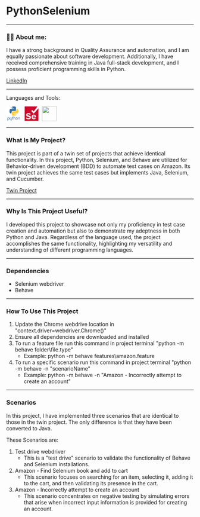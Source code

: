 # PythonSelenium

---
### :man_technologist: About me:
I have a strong background in Quality Assurance and automation, and I am equally passionate about software development. Additionally, I have received comprehensive training in Java full-stack development, and I possess proficient programming skills in Python.

[LinkedIn](https://www.linkedin.com/in/noah-schlaupitz-786a04195/)

---
Languages and Tools:
<div>
  <img src="https://github.com/devicons/devicon/blob/master/icons/python/python-original-wordmark.svg" width="40" height="40"/>&nbsp;
  <img src="https://github.com/devicons/devicon/blob/master/icons/selenium/selenium-original.svg" width="40" height="40"/>&nbsp;
  <img src="https://camo.githubusercontent.com/9afcdb94ede677a8c791beaa5031755af94ac56969bedd3b3e9af9b48d535fa5/68747470733a2f2f7261772e6769746875622e636f6d2f6265686176652f6265686176652f6d61737465722f646f63732f5f7374617469632f6265686176655f6c6f676f312e706e67" width="40" height="40"/>&nbsp;
</div>

---
### What Is My Project?
This project is part of a twin set of projects that achieve identical functionality. In this project, Python, Selenium, and Behave are utilized for Behavior-driven development (BDD) to automate test cases on Amazon. Its twin project achieves the same test cases but implements Java, Selenium, and Cucumber.

[Twin Project](https://github.com/Noahns1/JavaSelenium)

---
### Why Is This Project Useful?
I developed this project to showcase not only my proficiency in test case creation and automation but also to demonstrate my adeptness in both Python and Java. Regardless of the language used, the project accomplishes the same functionality, highlighting my versatility and understanding of different programming languages.

---
### Dependencies
- Selenium webdriver
- Behave

---
### How To Use This Project

1. Update the Chrome webdrive location in "context.driver=webdriver.Chrome()"
2. Ensure all dependencies are downloaded and installed
3. To run a feature file run this command in project terminal "python -m behave folder\file.type"
    - Example: python -m behave features\amazon.feature 
4. To run a specific scenario run this command in project terminal "python -m behave -n "scenarioName"
    - Example: python -m behave -n "Amazon - Incorrectly attempt to create an account"

---
### Scenarios
In this project, I have implemented three scenarios that are identical to those in the twin project. The only difference is that they have been converted to Java.

These Scenarios are:

1. Test drive webdriver
     - This is a "test drive" scenario to validate the functionality of Behave and Selenium installations.
2. Amazon - Find Selenium book and add to cart
     - This scenario focuses on searching for an item, selecting it, adding it to the cart, and then validating its presence in the cart.
3. Amazon - Incorrectly attempt to create an account
     - This scenario concentrates on negative testing by simulating errors that arise when incorrect input information is provided for creating an account.

